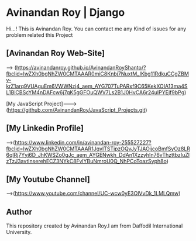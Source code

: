 # Avinandan Roy | Django

Hi...! This is Avinandan Roy. You can contact me any Kind of issues for any problem related this Project

## [Avinandan Roy Web-Site]
--> (https://avinandanroy.github.io/AvinandanRoyShanto/?fbclid=IwZXh0bgNhZW0CMTAAAR0miC8Knbj7NuxtM_IKbg11RdkuCCgZBMv-krZ1arq9VUAguEm6VWWNzj4_aem_AYG707TuPARxf9C65KekXOIA13ma4SL1BlCBScYM4nDAFcw6j7qK5gGFOuQWV7Ls2B1J0HvCA6r24uIPYEjf9bPg)


[My JavaScript Project]---> (https://github.com/AvinandanRoy/JavaScript_Projects.git)

## [My Linkedin Profile] 
-->(https://www.linkedin.com/in/avinandan-roy-255527227?fbclid=IwZXh0bgNhZW0CMTAAAR1JqvlTSTipzOQvJyTJAOijcoBmfSyOz8LR6qIRj7Yyj6D_JhKWSZo0gJc_aem_AYGENwkh_DdAn1XzzyhIn76vThzttbzIuZlzTzJ3avtInserehECZ3NYkC8FvlYBuNmroU0Q_NhPCoToazSyph8o)

## [My Youtube Channel]
-->(https://www.youtube.com/channel/UC-wcw0yE3OlVvDk_1LMLQmw)


## Author
This repository created by Avinandan Roy.I am from Daffodil International University.
